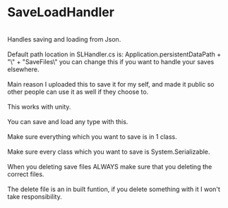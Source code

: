 # SaveLoadHandler
<br>Handles saving and loading from Json.</br>
<br>Default path location in SLHandler.cs is: Application.persistentDataPath + "\\" + "SaveFiles\\" you can change this if you want to handle your saves elsewhere.</br>
<br>Main reason I uploaded this to save it for my self, and made it public so other people can use it as well if they choose to.</br>
<br>This works with unity.</br>
<br>You can save and load any type with this.</br>
<br>Make sure everything which you want to save is in 1 class.</br>
<br>Make sure every class which you want to save is System.Serializable.</br>
<br>When you deleting save files ALWAYS make sure that you deleting the correct files.</br>
<br>The delete file is an in built funtion, if you delete something with it I won't take responsibility.</br>
